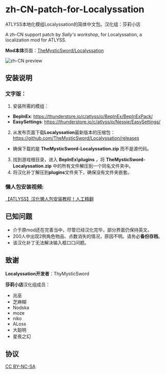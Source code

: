 # zh-CN-patch-for-Localyssation
ATLYSS本地化模组Localyssation的简体中文包。汉化组：莎莉小店

A zh-CN support patch by _Sally's workshop_, for Localyssation, a localization mod for ATLYSS.

**Mod本体**页面：[TheMysticSword/Localyssation](https://github.com/TheMysticSword/Localyssation/tree/main)

![zh-CN preview](https://github.com/user-attachments/assets/4a38a4b2-b3cc-40a1-804e-cc8baaf7003b)

安装说明
--
### 文字版：
1. 安装所需的模组：
- **BepInEx**: https://thunderstore.io/c/atlyss/p/BepInEx/BepInExPack/
- **EasySettings**: https://thunderstore.io/c/atlyss/p/Nessie/EasySettings/

2. 从发布页面下载**Localyssation**最新版本的压缩包：https://github.com/TheMysticSword/Localyssation/releases 
- 确保下载的是 **TheMysticSword-Localyssation.zip** 而不是源代码。

3. 找到游戏根目录，进入 **BepInEx\plugins** ，将 **TheMysticSword-Localyssation.zip** 中的所有文件解压到一个同名文件夹中。
4. 将汉化补丁解压到**plugins**文件夹下，确保没有文件夹嵌套。

### 懒人包安装视频:
[【ATLYSS】汉化懒人包安装教程！人工精翻](https://www.bilibili.com/video/BV1WgBjYREQV/)

已知问题
--
- 介于原mod还在完善当中，尽管已经汉化完毕，部分界面仍保持英文。
- 200人中出现2例角色物品、点数消失的情况，原因不明。请务必**备份存档**。
- 该汉化补丁无法解决输入框口口问题。

致谢
--
**Localyssation开发者**：ThyMysticSword

**莎莉小店**汉化组成员：
- 兆巫
- 芝麻糊
- Nodska
- moze
- niko
- ALoss
- 大聪明
- 星夜之幻

协议
--
[CC BY-NC-SA](/LICENSE)




